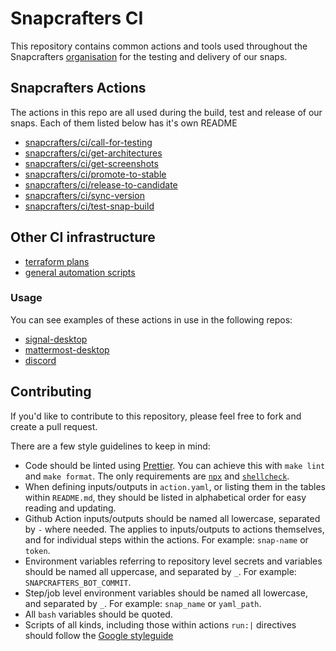 # Snapcrafters CI

This repository contains common actions and tools used throughout the Snapcrafters [organisation](https://github.com/snapcrafters) for the testing and delivery of our snaps.

## Snapcrafters Actions

The actions in this repo are all used during the build, test and release of our snaps. Each of them listed below has it's own README

- [snapcrafters/ci/call-for-testing](call-for-testing/README.md)
- [snapcrafters/ci/get-architectures](get-architectures/README.md)
- [snapcrafters/ci/get-screenshots](get-screenshots/README.md)
- [snapcrafters/ci/promote-to-stable](promote-to-stable/README.md)
- [snapcrafters/ci/release-to-candidate](release-to-candidate/README.md)
- [snapcrafters/ci/sync-version](sync-version/README.md)
- [snapcrafters/ci/test-snap-build](test-snap-build/README.md)

## Other CI infrastructure

- [terraform plans](terraform/)
- [general automation scripts](scripts/)

### Usage

You can see examples of these actions in use in the following repos:

- [signal-desktop](https://github.com/snapcrafters/signal-desktop/main/.github/workflows)
- [mattermost-desktop](https://github.com/snapcrafters/mattermost-desktop/main/.github/workflows)
- [discord](https://github.com/snapcrafters/discord/main/.github/workflows)

## Contributing

If you'd like to contribute to this repository, please feel free to fork and create a pull request.

There are a few style guidelines to keep in mind:

- Code should be linted using [Prettier](https://prettier.io/). You can achieve this with `make lint` and `make format`. The only requirements are [`npx`](https://www.npmjs.com/package/npx) and [`shellcheck`](https://github.com/koalaman/shellcheck).
- When defining inputs/outputs in `action.yaml`, or listing them in the tables within `README.md`, they should be listed in alphabetical order for easy reading and updating.
- Github Action inputs/outputs should be named all lowercase, separated by `-` where needed. The applies to inputs/outputs to actions themselves, and for individual steps within the actions. For example: `snap-name` or `token`.
- Environment variables referring to repository level secrets and variables should be named all uppercase, and separated by `_`. For example: `SNAPCRAFTERS_BOT_COMMIT`.
- Step/job level environment variables should be named all lowercase, and separated by `_`. For example: `snap_name` or `yaml_path`.
- All `bash` variables should be quoted.
- Scripts of all kinds, including those within actions `run:|` directives should follow the [Google styleguide](https://google.github.io/styleguide/shellguide.html)

